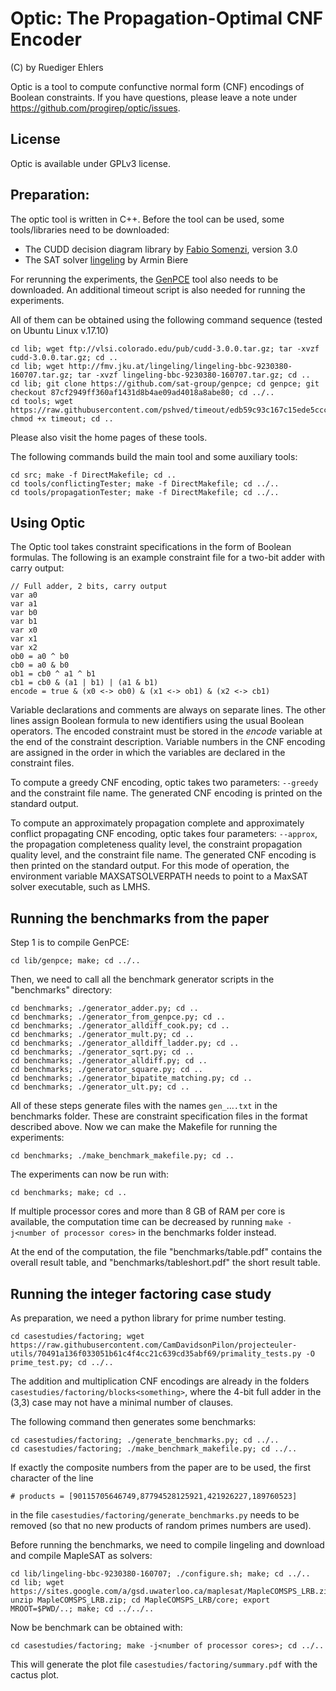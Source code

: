 Optic: The Propagation-Optimal CNF Encoder
===========================================================================
(C) by Ruediger Ehlers

Optic is a tool to compute confunctive normal form (CNF) encodings of Boolean constraints. If you have questions, please leave a note under https://github.com/progirep/optic/issues.

License
-------

Optic is available under GPLv3 license.

Preparation:
------------

The optic tool is written in C++. Before the tool can be used, some tools/libraries need to be downloaded:

- The CUDD decision diagram library by [Fabio Somenzi](http://vlsi.colorado.edu/~fabio/), version 3.0
- The SAT solver [lingeling](http://fmv.jku.at/lingeling/) by Armin Biere

For rerunning the experiments, the [GenPCE](https://github.com/sat-group/genpce) tool also needs to be downloaded. An additional timeout script is also needed for running the experiments.

All of them can be obtained using the following command sequence (tested on Ubuntu Linux v.17.10)

    cd lib; wget ftp://vlsi.colorado.edu/pub/cudd-3.0.0.tar.gz; tar -xvzf cudd-3.0.0.tar.gz; cd ..
    cd lib; wget http://fmv.jku.at/lingeling/lingeling-bbc-9230380-160707.tar.gz; tar -xvzf lingeling-bbc-9230380-160707.tar.gz; cd ..
    cd lib; git clone https://github.com/sat-group/genpce; cd genpce; git checkout 87cf2949ff360af1431d8b4ae09ad4018a8abe80; cd ../..
    cd tools; wget https://raw.githubusercontent.com/pshved/timeout/edb59c93c167c15ede5ccc2795e1abee25ebf9b4/timeout; chmod +x timeout; cd ..

Please also visit the home pages of these tools.

The following commands build the main tool and some auxiliary tools:
    
    cd src; make -f DirectMakefile; cd ..
    cd tools/conflictingTester; make -f DirectMakefile; cd ../..
    cd tools/propagationTester; make -f DirectMakefile; cd ../..


Using Optic
--------------------------

The Optic tool takes constraint specifications in the form of Boolean formulas. The following is an example constraint file for a two-bit adder with carry output:

    // Full adder, 2 bits, carry output
    var a0
    var a1
    var b0
    var b1
    var x0
    var x1
    var x2
    ob0 = a0 ^ b0
    cb0 = a0 & b0
    ob1 = cb0 ^ a1 ^ b1
    cb1 = cb0 & (a1 | b1) | (a1 & b1)
    encode = true & (x0 <-> ob0) & (x1 <-> ob1) & (x2 <-> cb1)

Variable declarations and comments are always on separate lines. The other lines assign Boolean formula to new identifiers using the usual Boolean operators. The encoded constraint must be stored in the _encode_ variable at the end of the constraint description. Variable numbers in the CNF encoding are assigned in the order in which the variables are declared in the constraint files.

To compute a greedy CNF encoding, optic takes two parameters: `--greedy` and the constraint file name. The generated CNF encoding is printed on the standard output.

To compute an approximately propagation complete and approximately conflict propagating CNF encoding, optic takes four parameters: `--approx`, the propagation completeness quality level, the constraint propagation quality level, and the constraint file name. The generated CNF encoding is then printed on the standard output. For this mode of operation, the environment variable MAXSATSOLVERPATH needs to point to a MaxSAT solver executable, such as LMHS.


Running the benchmarks from the paper
-------------------------------------

Step 1 is to compile GenPCE:

    cd lib/genpce; make; cd ../..
    
Then, we need to call all the benchmark generator scripts in the "benchmarks" directory:

    cd benchmarks; ./generator_adder.py; cd ..
    cd benchmarks; ./generator_from_genpce.py; cd ..
    cd benchmarks; ./generator_alldiff_cook.py; cd ..
    cd benchmarks; ./generator_mult.py; cd ..
    cd benchmarks; ./generator_alldiff_ladder.py; cd ..
    cd benchmarks; ./generator_sqrt.py; cd ..
    cd benchmarks; ./generator_alldiff.py; cd ..
    cd benchmarks; ./generator_square.py; cd ..
    cd benchmarks; ./generator_bipatite_matching.py; cd ..
    cd benchmarks; ./generator_ult.py; cd ..

All of these steps generate files with the names `gen_`...`.txt` in the benchmarks folder. These are constraint specification files in the format described above. Now we can make the Makefile for running the experiments:

    cd benchmarks; ./make_benchmark_makefile.py; cd ..
    
The experiments can now be run with:
    
    cd benchmarks; make; cd ..
    
If multiple processor cores and more than 8 GB of RAM per core is available, the computation time can be decreased by running `make -j<number of processor cores>` in the benchmarks folder instead. 

At the end of the computation, the file "benchmarks/table.pdf" contains the overall result table, and "benchmarks/tableshort.pdf" the short result table.


Running the integer factoring case study
----------------------------------------

As preparation, we need a python library for prime number testing.

    cd casestudies/factoring; wget https://raw.githubusercontent.com/CamDavidsonPilon/projecteuler-utils/70491a136f033051b61c4f4cc21c639cd35abf69/primality_tests.py -O prime_test.py; cd ../..

The addition and multiplication CNF encodings are already in the folders `casestudies/factoring/blocks<something>`, where the 4-bit full adder in the (3,3) case may not have a minimal number of clauses.
    
The following command then generates some benchmarks:

    cd casestudies/factoring; ./generate_benchmarks.py; cd ../..
    cd casestudies/factoring; ./make_benchmark_makefile.py; cd ../..
    
If exactly the composite numbers from the paper are to be used, the first character of the line

    # products = [90115705646749,87794528125921,421926227,189760523]

in the file `casestudies/factoring/generate_benchmarks.py` needs to be removed (so that no new products of random primes numbers are used).

Before running the benchmarks, we need to compile lingeling and download and compile MapleSAT as solvers:

    cd lib/lingeling-bbc-9230380-160707; ./configure.sh; make; cd ../..
    cd lib; wget https://sites.google.com/a/gsd.uwaterloo.ca/maplesat/MapleCOMSPS_LRB.zip; unzip MapleCOMSPS_LRB.zip; cd MapleCOMSPS_LRB/core; export MROOT=$PWD/..; make; cd ../../..
    
Now be benchmark can be obtained with:
    
    cd casestudies/factoring; make -j<number of processor cores>; cd ../..

This will generate the plot file `casestudies/factoring/summary.pdf` with the cactus plot.
